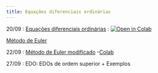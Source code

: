 ```yaml
---
title: Equações diferenciais ordinárias
---
```


20/09
: [Equações diferenciais ordinárias](https://youtu.be/XS9ZGhBd51w)
  : <a href="https://githubtocolab.com/cn-ufpe/cn-ufpe.github.io/blob/master/material/EDO_Euler_Sim_e_Mod_.ipynb" target="_parent"><img src="https://colab.research.google.com/assets/colab-badge.svg" alt="Open in Colab"/></a>
  
  [Método de Euler](https://youtu.be/_jiJUJQM3ls)

22/09
: [Método de Euler modificado](https://youtu.be/LGsBDyYvHcs) -[Colab](https://colab.research.google.com/drive/1kKAlJtTHW98begJTCqwfaRaR5cQbKSkF?usp=sharing)

27/09
: EDO: EDOs de ordem superior + Exemplos
